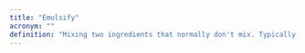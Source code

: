 ```yaml
---
title: "Emulsify"
acronym: ""
definition: "Mixing two ingredients that normally don't mix. Typically this has to be done rigorously and with an emulsifier."
---
```

